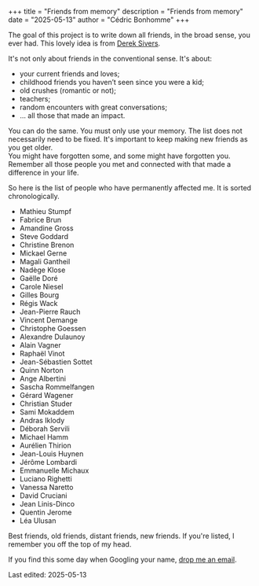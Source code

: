 +++
title = "Friends from memory"
description = "Friends from memory"
date = "2025-05-13"
author = "Cédric Bonhomme"
+++

The goal of this project is to write down all friends, in the broad sense, you ever had.
This lovely idea is from [Derek Sivers](https://sive.rs).

It's not only about friends in the conventional sense. It's about:

- your current friends and loves;
- childhood friends you haven’t seen since you were a kid;
- old crushes (romantic or not);
- teachers;
- random encounters with great conversations;
- … all those that made an impact.

You can do the same. You must only use your memory.
The list does not necessarily need to be fixed.
It's important to keep making new friends as you get older.  
You might have forgotten some, and some might have forgotten you.
Remember all those people you met and connected with that made a difference in your life.


So here is the list of people who have permanently affected me. It is sorted
chronologically.

- Mathieu Stumpf
- Fabrice Brun
- Amandine Gross
- Steve Goddard
- Christine Brenon
- Mickael Gerne
- Magali Gantheil
- Nadège Klose
- Gaëlle Doré
- Carole Niesel
- Gilles Bourg
- Régis Wack
- Jean-Pierre Rauch
- Vincent Demange
- Christophe Goessen
- Alexandre Dulaunoy
- Alain Vagner
- Raphaël Vinot
- Jean-Sébastien Sottet
- Quinn Norton
- Ange Albertini
- Sascha Rommelfangen
- Gérard Wagener
- Christian Studer
- Sami Mokaddem
- Andras Iklody
- Déborah Servili
- Michael Hamm
- Aurélien Thirion
- Jean-Louis Huynen
- Jérôme Lombardi
- Emmanuelle Michaux
- Luciano Righetti
- Vanessa Naretto
- David Cruciani
- Jean Linis-Dinco
- Quentin Jerome
- Léa Ulusan

Best friends, old friends, distant friends, new friends. If you're listed, I
remember you off the top of my head.

If you find this some day when Googling your name, [drop me an email](/contact).

Last edited: 2025-05-13

